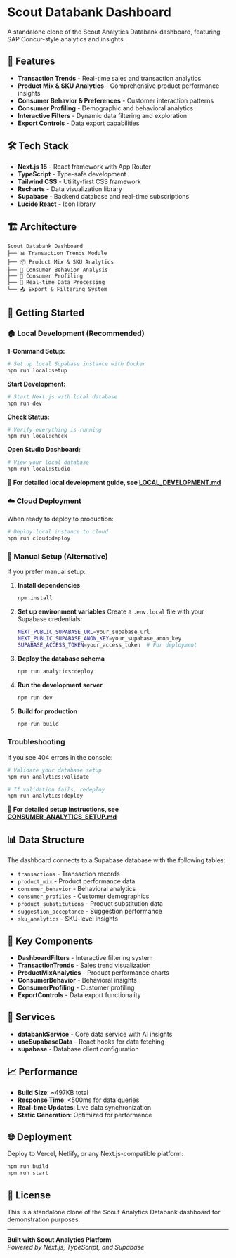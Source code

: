 # Scout Databank Dashboard

A standalone clone of the Scout Analytics Databank dashboard, featuring SAP Concur-style analytics and insights.

## 🚀 Features

- **Transaction Trends** - Real-time sales and transaction analytics
- **Product Mix & SKU Analytics** - Comprehensive product performance insights
- **Consumer Behavior & Preferences** - Customer interaction patterns
- **Consumer Profiling** - Demographic and behavioral analytics
- **Interactive Filters** - Dynamic data filtering and exploration
- **Export Controls** - Data export capabilities

## 🛠️ Tech Stack

- **Next.js 15** - React framework with App Router
- **TypeScript** - Type-safe development
- **Tailwind CSS** - Utility-first CSS framework
- **Recharts** - Data visualization library
- **Supabase** - Backend database and real-time subscriptions
- **Lucide React** - Icon library

## 🏗️ Architecture

```
Scout Databank Dashboard
├── 📊 Transaction Trends Module
├── 📦 Product Mix & SKU Analytics
├── 👥 Consumer Behavior Analysis
├── 🎯 Consumer Profiling
├── 🔄 Real-time Data Processing
└── 📤 Export & Filtering System
```

## 🚀 Getting Started

### 🏠 Local Development (Recommended)

**1-Command Setup:**
```bash
# Set up local Supabase instance with Docker
npm run local:setup
```

**Start Development:**
```bash
# Start Next.js with local database
npm run dev
```

**Check Status:**
```bash
# Verify everything is running
npm run local:check
```

**Open Studio Dashboard:**
```bash
# View your local database
npm run local:studio
```

📖 **For detailed local development guide, see [LOCAL_DEVELOPMENT.md](./LOCAL_DEVELOPMENT.md)**

### ☁️ Cloud Deployment

When ready to deploy to production:

```bash
# Deploy local instance to cloud
npm run cloud:deploy
```

### 🔧 Manual Setup (Alternative)

If you prefer manual setup:

1. **Install dependencies**
   ```bash
   npm install
   ```

2. **Set up environment variables**
   Create a `.env.local` file with your Supabase credentials:
   ```bash
   NEXT_PUBLIC_SUPABASE_URL=your_supabase_url
   NEXT_PUBLIC_SUPABASE_ANON_KEY=your_supabase_anon_key
   SUPABASE_ACCESS_TOKEN=your_access_token  # For deployment
   ```

3. **Deploy the database schema**
   ```bash
   npm run analytics:deploy
   ```

4. **Run the development server**
   ```bash
   npm run dev
   ```

5. **Build for production**
   ```bash
   npm run build
   ```

### Troubleshooting

If you see 404 errors in the console:

```bash
# Validate your database setup
npm run analytics:validate

# If validation fails, redeploy
npm run analytics:deploy
```

📖 **For detailed setup instructions, see [CONSUMER_ANALYTICS_SETUP.md](./CONSUMER_ANALYTICS_SETUP.md)**

## 📊 Data Structure

The dashboard connects to a Supabase database with the following tables:
- `transactions` - Transaction records
- `product_mix` - Product performance data
- `consumer_behavior` - Behavioral analytics
- `consumer_profiles` - Customer demographics
- `product_substitutions` - Product substitution data
- `suggestion_acceptance` - Suggestion performance
- `sku_analytics` - SKU-level insights

## 🎯 Key Components

- **DashboardFilters** - Interactive filtering system
- **TransactionTrends** - Sales trend visualization
- **ProductMixAnalytics** - Product performance charts
- **ConsumerBehavior** - Behavioral insights
- **ConsumerProfiling** - Customer profiling
- **ExportControls** - Data export functionality

## 🔧 Services

- **databankService** - Core data service with AI insights
- **useSupabaseData** - React hooks for data fetching
- **supabase** - Database client configuration

## 📈 Performance

- **Build Size**: ~497KB total
- **Response Time**: <500ms for data queries
- **Real-time Updates**: Live data synchronization
- **Static Generation**: Optimized for performance

## 🌐 Deployment

Deploy to Vercel, Netlify, or any Next.js-compatible platform:

```bash
npm run build
npm run start
```

## 📄 License

This is a standalone clone of the Scout Analytics Databank dashboard for demonstration purposes.

---

**Built with Scout Analytics Platform**  
*Powered by Next.js, TypeScript, and Supabase*